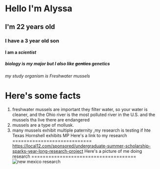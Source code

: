 # Hello I'm Alyssa
## I'm 22 years old
### I have a 3 year old son
#### I am a _scientist_
##### biology is my major but I also like ~~gentics~~ genetics
###### my study organism is *Freshwater mussels*
Here's some facts
=====================
1. freshwater mussels are important
  they filter water, so your water is cleaner, and
  the Ohio river is the most polluted river in the U.S. and the mussels tha live there are endangered
2. mussels are a type of mollusk.
3. many mussels exhibit multiple paternity
  ,my research is testing if hte Texas Hornshell exhibits MP
Here's a link to my research
============================
https://local12.com/sponsored/undergraduate-summer-scholarship-sparks-year-long-research-project
Here's a picture of me doing research
=====================================
![new mexico research](https://miamioh.edu/_files/images/news/2020/01/alyssa-bley-new-mexico.jpg)
